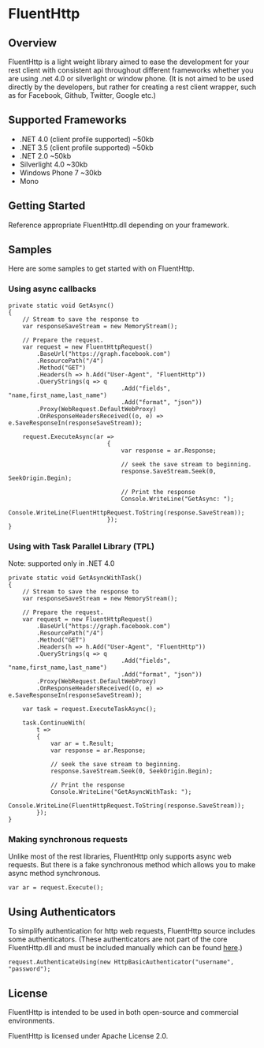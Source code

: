 # FluentHttp

## Overview
FluentHttp is a light weight library aimed to ease the development for your rest client with
consistent api throughout different frameworks whether you are using .net 4.0 or silverlight or
window phone. (It is not aimed to be used directly by the developers, but rather for creating 
a rest client wrapper, such as for Facebook, Github, Twitter, Google etc.)

## Supported Frameworks

* .NET 4.0 (client profile supported) ~50kb
* .NET 3.5 (client profile supported) ~50kb
* .NET 2.0 ~50kb
* Silverlight 4.0  ~30kb
* Windows Phone 7  ~30kb
* Mono

## Getting Started
Reference appropriate FluentHttp.dll depending on your framework.

## Samples
Here are some samples to get started with on FluentHttp.

### Using async callbacks

	private static void GetAsync()
	{
		// Stream to save the response to
		var responseSaveStream = new MemoryStream();

		// Prepare the request.
		var request = new FluentHttpRequest()
			.BaseUrl("https://graph.facebook.com")
			.ResourcePath("/4")
			.Method("GET")
			.Headers(h => h.Add("User-Agent", "FluentHttp"))
			.QueryStrings(q => q
									.Add("fields", "name,first_name,last_name")
									.Add("format", "json"))
			.Proxy(WebRequest.DefaultWebProxy)
			.OnResponseHeadersReceived((o, e) => e.SaveResponseIn(responseSaveStream));

		request.ExecuteAsync(ar =>
                                {
                                    var response = ar.Response;

                                    // seek the save stream to beginning.
                                    response.SaveStream.Seek(0, SeekOrigin.Begin);

                                    // Print the response
                                    Console.WriteLine("GetAsync: ");
                                    Console.WriteLine(FluentHttpRequest.ToString(response.SaveStream));
                                });
	}

### Using with Task Parallel Library (TPL)
Note: supported only in .NET 4.0

	private static void GetAsyncWithTask()
	{
		// Stream to save the response to
		var responseSaveStream = new MemoryStream();

		// Prepare the request.
		var request = new FluentHttpRequest()
			.BaseUrl("https://graph.facebook.com")
			.ResourcePath("/4")
			.Method("GET")
			.Headers(h => h.Add("User-Agent", "FluentHttp"))
			.QueryStrings(q => q
									.Add("fields", "name,first_name,last_name")
									.Add("format", "json"))
			.Proxy(WebRequest.DefaultWebProxy)
			.OnResponseHeadersReceived((o, e) => e.SaveResponseIn(responseSaveStream));

		var task = request.ExecuteTaskAsync();

		task.ContinueWith(
			t =>
			{
				var ar = t.Result;
				var response = ar.Response;

				// seek the save stream to beginning.
				response.SaveStream.Seek(0, SeekOrigin.Begin);

				// Print the response
				Console.WriteLine("GetAsyncWithTask: ");
				Console.WriteLine(FluentHttpRequest.ToString(response.SaveStream));
			});
	}

### Making synchronous requests
Unlike most of the rest libraries, FluentHttp only supports async web requests. 
But there is a fake synchronous method which allows you to make async method synchronous.

    var ar = request.Execute();

## Using Authenticators
To simplify authentication for http web requests, FluentHttp source includes some
authenticators. (These authenticators are not part of the core FluentHttp.dll and must
be included manually which can be found [here](https://github.com/prabirshrestha/FluentHttp/tree/master/src/FluentHttp.Tests/FluentAuthenticators).)

	request.AuthenticateUsing(new HttpBasicAuthenticator("username", "password");

## License
FluentHttp is intended to be used in both open-source and commercial environments.

FluentHttp is licensed under Apache License 2.0.
